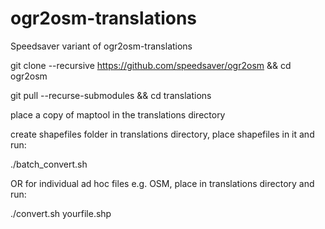 # ogr2osm-translations
Speedsaver variant of ogr2osm-translations

git clone --recursive https://github.com/speedsaver/ogr2osm && cd ogr2osm

git pull --recurse-submodules && cd translations

place a copy of maptool in the translations directory

create shapefiles folder in translations directory, place shapefiles in it and run:

./batch_convert.sh

OR for individual ad hoc files e.g. OSM, place in translations directory and run:

./convert.sh yourfile.shp
